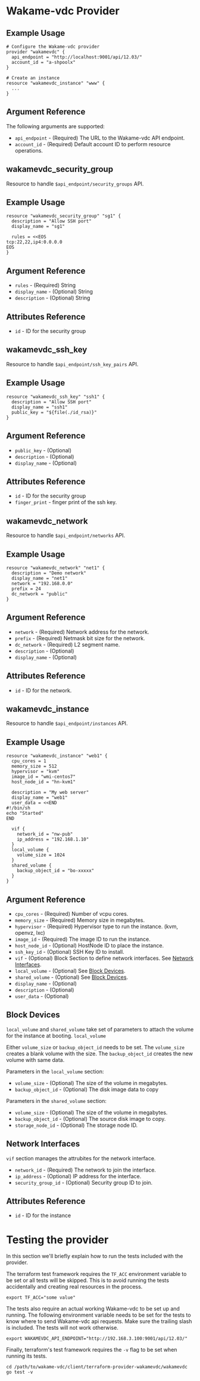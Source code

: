 # Wakame-vdc Provider

## Example Usage

```
# Configure the Wakame-vdc provider
provider "wakamevdc" {
  api_endpoint = "http://localhost:9001/api/12.03/"
  account_id = "a-shpoolx"
}

# Create an instance
resource "wakamevdc_instance" "www" {
  ...
}
```

## Argument Reference

The following arguments are supported:

* `api_endpoint` - (Required) The URL to the Wakame-vdc API endpoint.
* `account_id` - (Required) Default account ID to perform resource operations.

## wakamevdc\_security\_group

Resource to handle `$api_endpoint/security_groups` API.

## Example Usage

```
resource "wakamevdc_security_group" "sg1" {
  description = "Allow SSH port"
  display_name = "sg1"

  rules = <<EOS
tcp:22,22,ip4:0.0.0.0
EOS
}
```

## Argument Reference

* `rules` - (Required) String
* `display_name` - (Optional) String
* `description` - (Optional) String

## Attributes Reference

* `id` - ID for the security group

## wakamevdc\_ssh\_key

Resource to handle `$api_endpoint/ssh_key_pairs` API.

## Example Usage

```
resource "wakamevdc_ssh_key" "ssh1" {
  description = "Allow SSH port"
  display_name = "ssh1"
  public_key = "${file(./id_rsa)}"
}
```

## Argument Reference

* `public_key` - (Optional)
* `description` - (Optional)
* `display_name` - (Optional)

## Attributes Reference

* `id` - ID for the security group
* `finger_print` - finger print of the ssh key.

## wakamevdc\_network

Resource to handle `$api_endpoint/networks` API.

## Example Usage

```
resource "wakamevdc_network" "net1" {
  description = "Demo network"
  display_name = "net1"
  network = "192.168.0.0"
  prefix = 24
  dc_network = "public"
}
```

## Argument Reference

* `network` - (Required) Network address for the network.
* `prefix` - (Required) Netmask bit size for the network.
* `dc_network` - (Required) L2 segment name.
* `description` - (Optional)
* `display_name` - (Optional)

## Attributes Reference

* `id` - ID for the network.

## wakamevdc\_instance

Resource to handle `$api_endpoint/instances` API.

## Example Usage

```
resource "wakamevdc_instance" "web1" {
  cpu_cores = 1
  memory_size = 512
  hypervisor = "kvm"
  image_id = "wmi-centos7"
  host_node_id = "hn-kvm1"

  description = "My web server"
  display_name = "web1"
  user_data = <<END
#!/bin/sh
echo "Started"
END

  vif {
    network_id = "nw-pub"
    ip_address = "192.168.1.10"
  }
  local_volume {
    volume_size = 1024
  }
  shared_volume {
    backup_object_id = "bo-xxxxx"
  }
}
```

## Argument Reference

* `cpu_cores` - (Required) Number of vcpu cores.
* `memory_size` - (Required) Memory size in megabytes.
* `hypervisor` - (Required) Hypervisor type to run the instance. (kvm, openvz, lxc)
* `image_id` - (Required) The image ID to run the instance.
* `host_node_id` - (Optional) HostNode ID to place the instance.
* `ssh_key_id` - (Optional) SSH Key ID to install.
* `vif` - (Optional) Block Section to define network interfaces. See [Network Interfaces](#network-interfaces).
* `local_volume` - (Optional) See [Block Devices](#block-devices).
* `shared_volume` - (Optional) See [Block Devices](#block-devices).
* `display_name` - (Optional)
* `description` - (Optional)
* `user_data` - (Optional)

<a id="block-devices"></a>
## Block Devices

`local_volume` and `shared_volume` take set of parameters to attach the volume
for the instance at booting. `local_volume`

Either `volume_size` or `backup_object_id` needs to be set. The `volume_size` creates
a blank volume with the size. The `backup_object_id` creates the new volume with
same data.

Parameters in the `local_volume` section:

* `volume_size` - (Optional) The size of the volume in megabytes.
* `backup_object_id` - (Optional) The disk image data to copy

Parameters in the `shared_volume` section:

* `volume_size` - (Optional) The size of the volume in megabytes.
* `backup_object_id` - (Optional) The source disk image to copy.
* `storage_node_id` - (Optional) The storage node ID.

<a id="network-interfaces"></a>
## Network Interfaces

``vif`` section manages the attrubites for the network interface.

* `network_id` - (Required) The network to join the interface.
* `ip_address` - (Optional) IP address for the interface.
* `security_group_id` - (Optional) Security group ID to join.

## Attributes Reference

* `id` - ID for the instance

# Testing the provider

In this section we'll briefly explain how to run the tests included with the provider.

The terraform test framework requires the `TF_ACC` environment variable to be set or all tests will be skipped. This is to avoid running the tests accidentally and creating real resources in the process.

```
export TF_ACC="some value"
```

The tests also require an actual working Wakame-vdc to be set up and running. The following environment variable needs to be set for the tests to know where to send Wakame-vdc api requests. Make sure the trailing slash is included. The tests will not work otherwise.

```
export WAKAMEVDC_API_ENDPOINT="http://192.168.3.100:9001/api/12.03/"
```

Finally, terraform's test framework requires the `-v` flag to be set when running its tests.

```
cd /path/to/wakame-vdc/client/terraform-provider-wakamevdc/wakamevdc
go test -v
```
